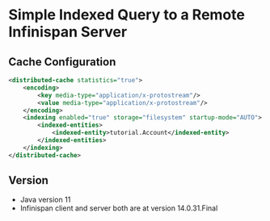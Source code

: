 # Simple Indexed Query to a Remote Infinispan Server 

## Cache Configuration
```xml
<distributed-cache statistics="true">
    <encoding>
        <key media-type="application/x-protostream"/>
        <value media-type="application/x-protostream"/>
    </encoding>
    <indexing enabled="true" storage="filesystem" startup-mode="AUTO">
        <indexed-entities>
            <indexed-entity>tutorial.Account</indexed-entity>
        </indexed-entities>
    </indexing>
</distributed-cache>
```

## Version
- Java version 11
- Infinispan client and server both are at version 14.0.31.Final